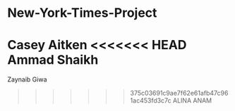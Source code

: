 # New-York-Times-Project
Casey Aitken
<<<<<<< HEAD
Ammad Shaikh
=======
Zaynaib Giwa
>>>>>>> 375c03691c9ae7f62e61afb47c961ac453fd3c7c
ALINA ANAM